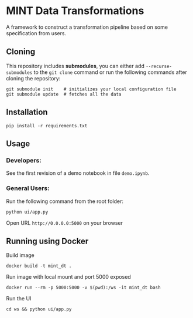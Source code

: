 # MINT Data Transformations

A framework to construct a transformation pipeline based on some specification from users.

## Cloning

This repository includes __submodules__, you can either add `--recurse-submodules` to the `git clone` command or run the following commands after cloning the repository:
```
git submodule init    # initializes your local configuration file
git submodule update  # fetches all the data
```

## Installation
```
pip install -r requirements.txt
```

## Usage

### Developers:
See the first revision of a demo notebook in file `demo.ipynb`.

### General Users:
Run the following command from the root folder:
```
python ui/app.py
```
Open URL `http://0.0.0.0:5000` on your browser

## Running using Docker
Build image
```
docker build -t mint_dt .
```
Run image with local mount and port 5000 exposed
```
docker run --rm -p 5000:5000 -v $(pwd):/ws -it mint_dt bash
```
Run the UI
```
cd ws && python ui/app.py
```